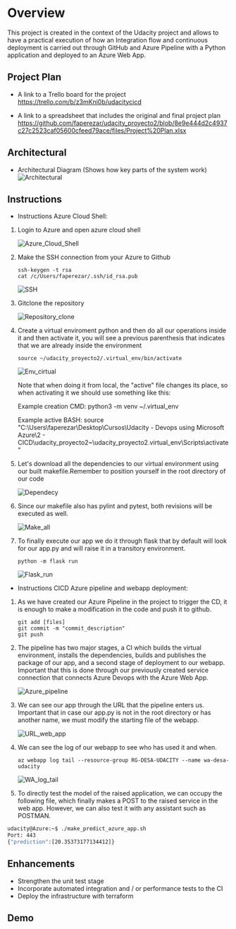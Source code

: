 # Overview

This project is created in the context of the Udacity project and allows to have a practical execution of how an Integration flow and continuous deployment is carried out through GitHub and Azure Pipeline with a Python application and deployed to an Azure Web App.

## Project Plan
* A link to a Trello board for the project
https://trello.com/b/z3mKni0b/udacitycicd

* A link to a spreadsheet that includes the original and final project plan
https://github.com/faperezar/udacity_proyecto2/blob/8e9e444d2c4937c27c2523caf05600cfeed79ace/files/Project%20Plan.xlsx

## Architectural
* Architectural Diagram (Shows how key parts of the system work)
![Architectural](https://github.com/faperezar/udacity_proyecto2/blob/ab8e3e748ed749d448e78edf638b864d5556bf21/files/Diagram.png)

## Instructions
* Instructions Azure Cloud Shell:

1) Login to Azure and open azure cloud shell
    
    ![Azure_Cloud_Shell](https://github.com/faperezar/udacity_proyecto2/blob/84ada533f86ca249d250cf61cddd322cf6efc017/files/Ins%201.png)

2) Make the SSH connection from your Azure to Github
    
    ```
    ssh-keygen -t rsa
    cat /c/Users/faperezar/.ssh/id_rsa.pub
    ```
    
    ![SSH](https://github.com/faperezar/udacity_proyecto2/blob/84ada533f86ca249d250cf61cddd322cf6efc017/files/Ins%202.png)

3) Gitclone the repository

    ![Repository_clone](https://github.com/faperezar/udacity_proyecto2/blob/84ada533f86ca249d250cf61cddd322cf6efc017/files/Ins%203.png)

4) Create a virtual enviroment python and then do all our operations inside it and then activate it, you will see a previous parenthesis that indicates that we are already inside the environment

    ```python3 -m venv ~/udacity_proyecto2/.virtual_env
    source ~/udacity_proyecto2/.virtual_env/bin/activate
    ```

    ![Env_cirtual](https://github.com/faperezar/udacity_proyecto2/blob/84ada533f86ca249d250cf61cddd322cf6efc017/files/Ins%204.png)

    Note that when doing it from local, the "active" file changes its place, so when activating it we should use something like this:

    Example creation CMD: python3 -m venv ~/.virtual_env

    Example active BASH: source "C:\Users\faperezar\Desktop\Cursos\Udacity - Devops using Microsoft Azure\2 - CICD\udacity_proyecto2\~\udacity_proyecto2\.virtual_env\Scripts\activate"

5) Let's download all the dependencies to our virtual environment using our built makefile.Remember to position yourself in the root directory of our code

    ![Dependecy](https://github.com/faperezar/udacity_proyecto2/blob/84ada533f86ca249d250cf61cddd322cf6efc017/files/Ins%205.png)

6) Since our makefile also has pylint and pytest, both revisions will be executed as well.

    ![Make_all](https://github.com/faperezar/udacity_proyecto2/blob/84ada533f86ca249d250cf61cddd322cf6efc017/files/Ins%206.png)

7) To finally execute our app we do it through flask that by default will look for our app.py and will raise it in a transitory environment.
    
    ```
    python -m flask run
    ```
        
    ![Flask_run](https://github.com/faperezar/udacity_proyecto2/blob/84ada533f86ca249d250cf61cddd322cf6efc017/files/Ins%207.png)

* Instructions CICD Azure pipeline and webapp deployment:

1) As we have created our Azure Pipeline in the project to trigger the CD, it is enough to make a modification in the code and push it to github.
    
    ```
    git add [files] 
    git commit -m "commit_description" 
    git push
    ```

2) The pipeline has two major stages, a CI which builds the virtual environment, installs the dependencies, builds and publishes the package of our app, and a second stage of deployment to our webapp. Important that this is done through our previously created service connection that connects Azure Devops with the Azure Web App.

    ![Azure_pipeline](https://github.com/faperezar/udacity_proyecto2/blob/84ada533f86ca249d250cf61cddd322cf6efc017/files/Ins%208.png)

3) We can see our app through the URL that the pipeline enters us. Important that in case our app.py is not in the root directory or has another name, we must modify the starting file of the webapp.

    ![URL_web_app](https://github.com/faperezar/udacity_proyecto2/blob/84ada533f86ca249d250cf61cddd322cf6efc017/files/Ins%209.png)

4) We can see the log of our webapp to see who has used it and when.

    ```
    az webapp log tail --resource-group RG-DESA-UDACITY --name wa-desa-udacity
    ```

    ![WA_log_tail](https://github.com/faperezar/udacity_proyecto2/blob/84ada533f86ca249d250cf61cddd322cf6efc017/files/Ins%2010.png)

5) To directly test the model of the raised application, we can occupy the following file, which finally makes a POST to the raised service in the web app. However, we can also test it with any assistant such as POSTMAN.

```bash
udacity@Azure:~$ ./make_predict_azure_app.sh
Port: 443
{"prediction":[20.35373177134412]}
```

## Enhancements

* Strengthen the unit test stage
* Incorporate automated integration and / or performance tests to the CI
* Deploy the infrastructure with terraform

## Demo 




